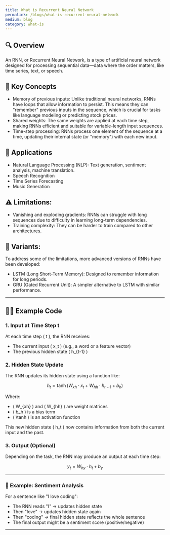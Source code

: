 ```yaml
---
title: What is Recurrent Neural Network
permalink: /blogs/what-is-recurrent-neural-network
medium: blog
category: what-is
---
```


## 🔍 Overview

An RNN, or Recurrent Neural Network, is a type of artificial neural network designed for processing sequential data—data where the order matters, like time series, text, or speech.

## 🔬 Key Concepts

- Memory of previous inputs: Unlike traditional neural networks, RNNs have loops that allow information to persist. This means they can "remember" previous inputs in the sequence, which is crucial for tasks like language modeling or predicting stock prices.
- Shared weights: The same weights are applied at each time step, making RNNs efficient and suitable for variable-length input sequences.
- Time-step processing: RNNs process one element of the sequence at a time, updating their internal state (or "memory") with each new input.

## 🧠 Applications

- Natural Language Processing (NLP): Text generation, sentiment analysis, machine translation.
- Speech Recognition
- Time Series Forecasting
- Music Generation

## ⚠️ Limitations:

- Vanishing and exploding gradients: RNNs can struggle with long sequences due to difficulty in learning long-term dependencies.
- Training complexity: They can be harder to train compared to other architectures.

## 🧬 Variants:

To address some of the limitations, more advanced versions of RNNs have been developed:
- LSTM (Long Short-Term Memory): Designed to remember information for long periods.
- GRU (Gated Recurrent Unit): A simpler alternative to LSTM with similar performance.

---

## 🧑‍💻 Example Code

### 1. Input at Time Step t
At each time step \( t \), the RNN receives:
- The current input \( x_t \) (e.g., a word or a feature vector)
- The previous hidden state \( h_{t-1} \)

### 2. Hidden State Update
The RNN updates its hidden state using a function like:

$$
h_t = \tanh(W_{xh} \cdot x_t + W_{hh} \cdot h_{t-1} + b_h)
$$

Where:
- \( W_{xh} \) and \( W_{hh} \) are weight matrices
- \( b_h \) is a bias term
- \( \tanh \) is an activation function

This new hidden state \( h_t \) now contains information from both the current input and the past.

### 3. Output (Optional)
Depending on the task, the RNN may produce an output at each time step:

$$
y_t = W_{hy} \cdot h_t + b_y
$$

---

### 🔄 Example: Sentiment Analysis
For a sentence like "I love coding":
- The RNN reads "I" → updates hidden state
- Then "love" → updates hidden state again
- Then "coding" → final hidden state reflects the whole sentence
- The final output might be a sentiment score (positive/negative)

---
